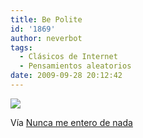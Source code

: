 ```yaml
---
title: Be Polite
id: '1869'
author: neverbot
tags:
  - Clásicos de Internet
  - Pensamientos aleatorios
date: 2009-09-28 20:12:42
---
```


[![](./tumblr_kqdxz5doqd1qzauf6o1_500.jpg)](http://quimicefa.tumblr.com/post/194319558/hallado-en-el-twitter-de-misscalamar)

Vía [Nunca me entero de nada](http://quimicefa.tumblr.com/post/194319558/hallado-en-el-twitter-de-misscalamar)